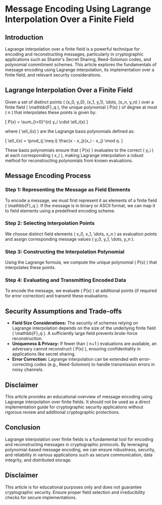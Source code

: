 # **Message Encoding Using Lagrange Interpolation Over a Finite Field**

## **Introduction**
Lagrange interpolation over a finite field is a powerful technique for encoding and reconstructing messages, particularly in cryptographic applications such as Shamir's Secret Sharing, Reed-Solomon codes, and polynomial commitment schemes. This article explores the fundamentals of message encoding using Lagrange interpolation, its implementation over a finite field, and relevant security considerations.

## **Lagrange Interpolation Over a Finite Field**
Given a set of distinct points \( (x_0, y_0), (x_1, y_1), \dots, (x_n, y_n) \) over a finite field \( \mathbb{F}_q \), the unique polynomial \( P(x) \) of degree at most \( n \) that interpolates these points is given by:

\[
P(x) = \sum_{i=0}^{n} y_i \cdot \ell_i(x)
\]

where \( \ell_i(x) \) are the Lagrange basis polynomials defined as:

\[
\ell_i(x) = \prod_{j \neq i} \frac{x - x_j}{x_i - x_j} \mod q.
\]

These basis polynomials ensure that \( P(x) \) evaluates to the correct \( y_i \) at each corresponding \( x_i \), making Lagrange interpolation a robust method for reconstructing polynomials from known evaluations.

## **Message Encoding Process**

### **Step 1: Representing the Message as Field Elements**
To encode a message, we must first represent it as elements of a finite field \( \mathbb{F}_q \). If the message is in binary or ASCII format, we can map it to field elements using a predefined encoding scheme.

### **Step 2: Selecting Interpolation Points**
We choose distinct field elements \( x_0, x_1, \dots, x_n \) as evaluation points and assign corresponding message values \( y_0, y_1, \dots, y_n \).

### **Step 3: Constructing the Interpolation Polynomial**
Using the Lagrange formula, we compute the unique polynomial \( P(x) \) that interpolates these points.

### **Step 4: Evaluating and Transmitting Encoded Data**
To encode the message, we evaluate \( P(x) \) at additional points (if required for error correction) and transmit these evaluations.

## **Security Assumptions and Trade-offs**
- **Field Size Considerations:** The security of schemes relying on Lagrange interpolation depends on the size of the underlying finite field \( \mathbb{F}_q \). A sufficiently large field prevents brute-force reconstruction.
- **Uniqueness & Privacy:** If fewer than \( n+1 \) evaluations are available, an adversary cannot reconstruct \( P(x) \), ensuring confidentiality in applications like secret sharing.
- **Error Correction:** Lagrange interpolation can be extended with error-correcting codes (e.g., Reed-Solomon) to handle transmission errors in noisy channels.

## **Disclaimer**
This article provides an educational overview of message encoding using Lagrange interpolation over finite fields. It should not be used as a direct implementation guide for cryptographic security applications without rigorous review and additional cryptographic protections.

## **Conclusion**
Lagrange interpolation over finite fields is a fundamental tool for encoding and reconstructing messages in cryptographic protocols. By leveraging polynomial-based message encoding, we can ensure robustness, security, and reliability in various applications such as secure communication, data integrity, and distributed storage.


## Disclaimer
This article is for educational purposes only and does not guarantee cryptographic security. Ensure proper field selection and irreducibility checks for secure implementations.

